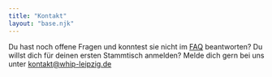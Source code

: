 ```yaml
---
title: "Kontakt"
layout: "base.njk"
---
```

Du hast noch offene Fragen und konntest sie nicht im [FAQ](/faq) beantworten? Du willst dich für deinen ersten Stammtisch anmelden?
Melde dich gern bei uns unter [kontakt@whip-leipzig.de](mailto:kontakt@whip-leipzig.de)
